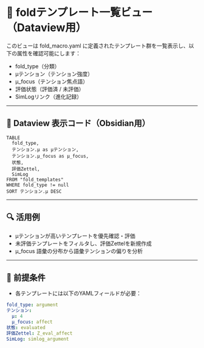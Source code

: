 # 📇 foldテンプレート一覧ビュー（Dataview用）

このビューは fold_macro.yaml に定義されたテンプレート群を一覧表示し、以下の属性を確認可能にします：

- fold_type（分類）
- μテンション（テンション強度）
- μ_focus（テンション焦点語）
- 評価状態（評価済 / 未評価）
- SimLogリンク（進化記録）

---

## 📑 Dataview 表示コード（Obsidian用）

```dataview
TABLE
  fold_type,
  テンション.μ as μテンション,
  テンション.μ_focus as μ_focus,
  状態,
  評価Zettel,
  SimLog
FROM "fold_templates"
WHERE fold_type != null
SORT テンション.μ DESC
```

---

## 🔍 活用例

- μテンションが高いテンプレートを優先確認・評価
- 未評価テンプレートをフィルタし、評価Zettelを新規作成
- μ_focus 語彙の分布から語彙テンションの偏りを分析

---

## 📁 前提条件

- 各テンプレートには以下のYAMLフィールドが必要：

```yaml
fold_type: argument
テンション:
  μ: 4
  μ_focus: affect
状態: evaluated
評価Zettel: Z_eval_affect
SimLog: simlog_argument
```

